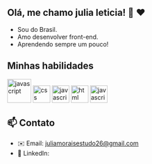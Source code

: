## Olá, me chamo julia leticia! 👋 :heart:

- Sou do Brasil. 
- Amo desenvolver front-end.
- Aprendendo sempre um pouco!
  
## Minhas habilidades 
<img src="https://cdn.jsdelivr.net/gh/devicons/devicon@latest/icons/mysql/mysql-original-wordmark.svg" alt="javascript" width="55" height="55" style="max-width:100%;"></img>
<img src="https://cdn.icon-icons.com/icons2/2107/PNG/512/file_type_css_icon_130661.png" alt="css" width="40" height="40" style="max-width:100%;"></img>
<img src="https://cdn.jsdelivr.net/gh/devicons/devicon@latest/icons/php/php-original.svg" alt="javascript" width="40" height="40" style="max-width:100%;"></img>
<img src="https://cdn.icon-icons.com/icons2/2415/PNG/512/html_original_wordmark_logo_icon_146478.png" alt="html" width="40" height="40" style="max-width:100%;"></img>
<img src="https://cdn.icon-icons.com/icons2/2108/PNG/512/javascript_icon_130900.png" alt="javascript" width="40" height="40" style="max-width:100%;"></img>




## 📫 Contato
- ✉️ Email: juliamoraisestudo26@gmail.com
- 💼 LinkedIn: 




